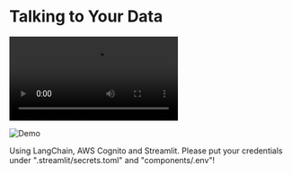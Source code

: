 # Talking to Your Data

![Demos](demos/demo.mp4)

![Demo](demos/demo.gif)

Using LangChain, AWS Cognito and Streamlit. 
Please put your credentials under ".streamlit/secrets.toml" and "components/.env"!